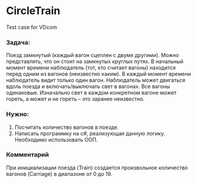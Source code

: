# CircleTrain
Test case for VDcom  

### Задача:
Поезд замкнутый (каждый вагон сцеплен с двумя другими). Можно представлять, что он стоит на 
замкнутых круглых путях. В начальный момент времени наблюдатель (тот, кто считает вагоны) 
находится перед одним из вагонов (неизвестно каким). В каждый момент времени наблюдатель видит 
только один вагон. Наблюдатель может двигаться вдоль поезда и включать/выключать свет в вагонах. 
Все вагоны одинаковые. Изначально свет в каждом конкретном вагоне может гореть, а может и не 
гореть – это заранее неизвестно.

### Нужно: 
1.	Посчитать количество вагонов в поезде.
2.	Написать программку на c#, реализующая данную логику. Необходимо использовать ООП.

### Комментарий
При инициализации поезда (Train) создается произвольное количество вагонов (Carriage) в диапазоне от 0 до 19.
